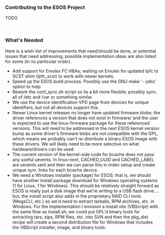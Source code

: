 ### Contributing to the ESOS Project ###
TODO

<br>

<h3>What's Needed</h3>
Here is a wish-list of improvements that need/should be done, or potential issues that need addressing; possible implementation ideas are also listed for some (in no particular order).<br>
<ul><li>Add support for Emulex FC HBAs; waiting on Emulex for updated lpfc to SCST shim (lpfc_scst) to work with newer kernels.<br>
</li><li>Speed up the ESOS build process. Possibly use the GNU make '--jobs' option to help.<br>
</li><li>Rework the conf_sync.sh script so its a bit more flexible; possibly sync. all of /etc and /var or something similar.<br>
</li><li>We use the device identification VPD page from devices for unique identifiers, but not all devices support this.<br>
</li><li>Newer Linux kernel releases no longer have updated firmware blobs; the driver references a version that does not exist in firmware/ and the user is expected to use the linux-firmware package for these referenced versions. This will need to be addressed in the next ESOS kernel version bump as some driver's firmware blobs are not compatible with the GPL, which means we probably can't re-distribute a binary ESOS image with these drivers. We will likely need to be more selective on what hardware/drivers can be used.<br>
</li><li>The current version of the kernel-side code for bcache does not pass any useful uevents. In linux-next, CACHED_UUID and CACHED_LABEL are uevents sent and then we can parse this in mdev setup and create unique sym. links for each bcache device.<br>
</li><li>We need a Windows installer (package) for ESOS; that is, we should have another install package download for Windows operating systems (1 for Linux, 1 for Windows). This should be relatively straight forward as ESOS is really just a disk image that we're writing to a USB flash drive.... but, the install script also adds in the proprietary RAID CLI tools (MegaCLI, etc.) so we'd need to extract tarballs, RPM archives, etc. in Windows. For the implementation I envision a install.vbs (VBScript) with the same flow as install.sh; we could put GPL'd binary tools for extracting tars, zips, RPM files, etc. into SVN and then the pkg_dist recipe will create a second distribution file for Windows that includes the VBScript installer, image, and binary tools.